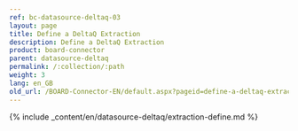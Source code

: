```yaml
---
ref: bc-datasource-deltaq-03
layout: page
title: Define a DeltaQ Extraction
description: Define a DeltaQ Extraction
product: board-connector
parent: datasource-deltaq
permalink: /:collection/:path
weight: 3
lang: en_GB
old_url: /BOARD-Connector-EN/default.aspx?pageid=define-a-deltaq-extraction
---
```

{% include _content/en/datasource-deltaq/extraction-define.md %}